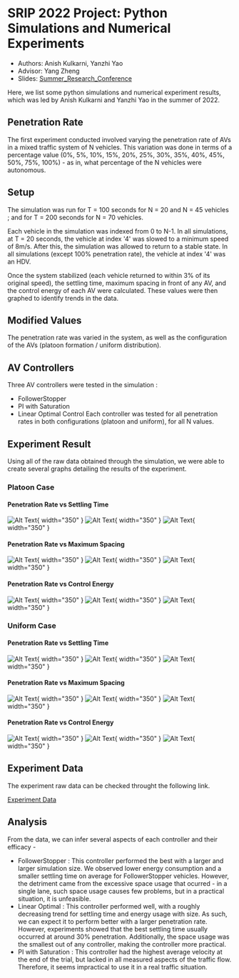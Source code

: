 # SRIP 2022 Project: Python Simulations and Numerical Experiments

- Authors: Anish Kulkarni, Yanzhi Yao
- Advisor: Yang Zheng
- Slides: [Summer_Research_Conference](https://docs.google.com/presentation/d/1TmJLyyWzn3yRkOp7Arv4sMOJvpLOkLZRWA0jbsv1El4/edit?usp=sharing)

Here, we list some python simulations and numerical experiment results, which was led by Anish Kulkarni and Yanzhi Yao in the summer of 2022. 

## Penetration Rate
The first experiment conducted involved varying the penetration rate of AVs in a mixed traffic system of N vehicles. This variation was done in terms of a percentage value (0%, 5%, 10%, 15%, 20%, 25%, 30%, 35%, 40%, 45%, 50%, 75%, 100%) - as in, what percentage of the N vehicles were autonomous. 


## Setup
The simulation was run for T = 100 seconds for N = 20 and N = 45 vehicles ; and for T = 200 seconds for N = 70 vehicles. 

Each vehicle in the simulation was indexed from 0 to N-1. In all simulations, at T = 20 seconds, the vehicle at index '4' was slowed to a minimum speed of 8m/s. After this, the simulation was allowed to return to a stable state. In all simulations (except 100% penetration rate), the vehicle at index '4' was an HDV.

Once the system stabilized (each vehicle returned to within 3% of its original speed), the settling time, maximum spacing in front of any AV, and the control energy of each AV were calculated. These values were then graphed to identify trends in the data. 

## Modified Values
The penetration rate was varied in the system, as well as the configuration of the AVs (platoon formation / uniform distribution). 

## AV Controllers 
Three AV controllers were tested in the simulation :
 -  FollowerStopper
 -  PI with Saturation
 -  Linear Optimal Control
Each controller was tested for all penetration rates in both configurations (platoon and uniform), for all N values. 

## Experiment Result

Using all of the raw data obtained through the simulation, we were able to create several graphs detailing the results of the experiment. 


### Platoon Case

#### Penetration Rate vs Settling Time

![Alt Text](images/penetration_rate_data/Platoon/Platoon_N=20_settlingtime.png){ width="350" } 
![Alt Text](images/penetration_rate_data/Platoon/Platoon_N=45_settlingtime.png){ width="350" }
![Alt Text](images/penetration_rate_data/Platoon/Platoon_N=70_settlingtime.png){ width="350" }


#### Penetration Rate vs Maximum Spacing

![Alt Text](images/penetration_rate_data/Platoon/Platoon_N=20_maximum_spacing.png){ width="350" } 
![Alt Text](images/penetration_rate_data/Platoon/Platoon_N=45_maximum_spacing.png){ width="350" } 
![Alt Text](images/penetration_rate_data/Platoon/Platoon_N=70_maximum_spacing.png){ width="350" } 


#### Penetration Rate vs Control Energy

![Alt Text](images/penetration_rate_data/Platoon/Platoon_N=20_control_energy.png){ width="350" } 
![Alt Text](images/penetration_rate_data/Platoon/Platoon_N=45_control_energy.png){ width="350" } 
![Alt Text](images/penetration_rate_data/Platoon/Platoon_N=70_control_energy.png){ width="350" } 


### Uniform Case

#### Penetration Rate vs Settling Time

![Alt Text](images/penetration_rate_data/Uniform/Uniform_N=20_settlingtime.png){ width="350" } 
![Alt Text](images/penetration_rate_data/Uniform/Uniform_N=45_settlingtime.png){ width="350" } 
![Alt Text](images/penetration_rate_data/Uniform/Uniform_N=70_settlingtime.png){ width="350" } 

#### Penetration Rate vs Maximum Spacing

![Alt Text](images/penetration_rate_data/Uniform/Uniform_N=20_maximum_spacing.png){ width="350" } 
![Alt Text](images/penetration_rate_data/Uniform/Uniform_N=45_maximum_spacing.png){ width="350" } 
![Alt Text](images/penetration_rate_data/Uniform/Uniform_N=70_maximum_spacing.png){ width="350" } 


#### Penetration Rate vs Control Energy

![Alt Text](images/penetration_rate_data/Uniform/Uniform_N=20_control_energy.png){ width="350" } 
![Alt Text](images/penetration_rate_data/Uniform/Uniform_N=45_control_energy.png){ width="350" } 
![Alt Text](images/penetration_rate_data/Uniform/Uniform_N=70_control_energy.png){ width="350" } 


## Experiment Data

The experiment raw data can be checked throught the following link. 

[Experiment Data](https://docs.google.com/spreadsheets/d/1muLcmCCUdFwuMU2z9FdTxCUI8RmbDvqNfVlfMRN3k_Q/edit?usp=sharing)
   


## Analysis

From the data, we can infer several aspects of each controller and their efficacy - 
- FollowerStopper : This controller performed the best with a larger and larger simulation size. We observed lower energy consumption and a smaller settling time on average for FollowerStopper vehicles. However, the detriment came from the excessive space usage that ocurred - in a single lane, such space usage causes few problems, but in a practical situation, it is unfeasible. 
- Linear Optimal : This controller performed well, with a roughly decreasing trend for settling time and energy usage with size. As such, we can expect it to perform better with a larger penetration rate. However, experiments showed that the best settling time usually occurred at around 30% penetration. Additionally, the space usage was the smallest out of any controller, making the controller more practical. 
- PI with Saturation : This controller had the highest average velocity at the end of the trial, but lacked in all measured aspects of the traffic flow. Therefore, it seems impractical to use it in a real traffic situation.
